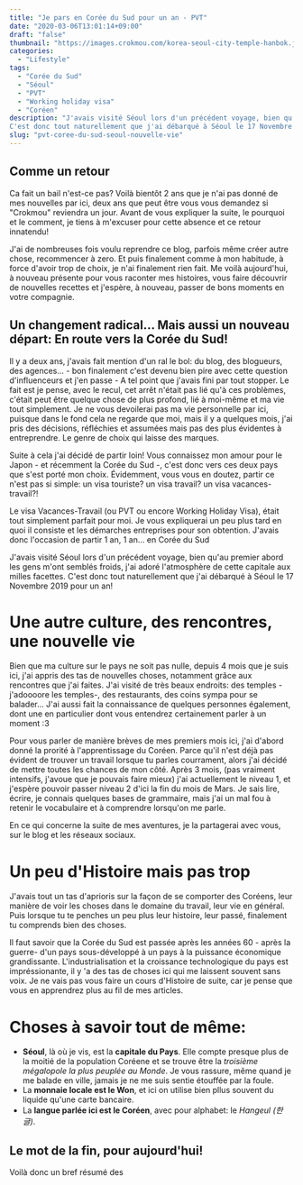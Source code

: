 ```yaml
---
title: "Je pars en Corée du Sud pour un an - PVT"
date: "2020-03-06T13:01:14+09:00"
draft: "false"
thumbnail: "https://images.crokmou.com/korea-seoul-city-temple-hanbok.jpg"
categories:
  - "Lifestyle"
tags:
  - "Corée du Sud"
  - "Séoul"
  - "PVT"
  - "Working holiday visa"
  - "Coréen"
description: "J'avais visité Séoul lors d'un précédent voyage, bien qu'au premier abord les gens m'ont semblés froids, j'ai adoré l'atmosphère de cette capitale aux milles facettes.
C'est donc tout naturellement que j'ai débarqué à Séoul le 17 Novembre 2019 pour un an!"
slug: "pvt-coree-du-sud-seoul-nouvelle-vie"
---
```

## Comme un retour

Ca fait un bail n'est-ce pas? Voilà bientôt 2 ans que je n'ai pas donné de mes nouvelles par ici, deux ans que peut être vous vous demandez si "Crokmou" reviendra un jour. Avant de vous expliquer la suite, le pourquoi et le comment, je tiens à m'excuser pour cette absence et ce retour innatendu!

J'ai de nombreuses fois voulu reprendre ce blog, parfois même créer autre chose, recommencer à zero. Et puis finalement comme à mon habitude, à force d'avoir trop de choix, je n'ai finalement rien fait.
Me voilà aujourd'hui, à nouveau présente pour vous raconter mes histoires, vous faire découvrir de nouvelles recettes et j'espère, à nouveau, passer de bons moments en votre compagnie.


## Un changement radical... Mais aussi un nouveau départ: En route vers la Corée du Sud!

Il y a deux ans, j'avais fait mention d'un ral le bol: du blog, des blogueurs, des agences... - bon finalement c'est devenu bien pire avec cette question d'influenceurs et j'en passe - A tel point que j'avais fini par tout stopper.
Le fait est je pense, avec le recul, cet arrêt n'était pas lié qu'à ces problèmes, c'était peut être quelque chose de plus profond, lié à moi-même et ma vie tout simplement.
Je ne vous devoilerai pas ma vie personnelle par ici, puisque dans le fond cela ne regarde que moi, mais il y a quelques mois, j'ai pris des décisions, réfléchies et assumées mais pas des plus évidentes à entreprendre. Le genre de choix qui laisse des marques.

Suite à cela j'ai décidé de partir loin! Vous connaissez mon amour pour le Japon - et récemment la Corée du Sud -, c'est donc vers ces deux pays que s'est porté mon choix.
Évidemment, vous vous en doutez, partir ce n'est pas si simple: un visa touriste? un visa travail? un visa vacances-travail?!

Le visa Vacances-Travail (ou PVT ou encore Working Holiday Visa), était tout simplement parfait pour moi. Je vous expliquerai un peu plus tard en quoi il consiste et les démarches entreprises pour son obtention. 
J'avais donc l'occasion de partir 1 an, 1 an... en Corée du Sud

J'avais visité Séoul lors d'un précédent voyage, bien qu'au premier abord les gens m'ont semblés froids, j'ai adoré l'atmosphère de cette capitale aux milles facettes.
C'est donc tout naturellement que j'ai débarqué à Séoul le 17 Novembre 2019 pour un an!


# Une autre culture, des rencontres, une nouvelle vie

Bien que ma culture sur le pays ne soit pas nulle, depuis 4 mois que je suis ici, j'ai appris des tas de nouvelles choses, notamment grâce aux rencontres que j'ai faites. 
J'ai visité de très beaux endroits: des temples - j'adoooore les temples-, des restaurants, des coins sympa pour se balader... J'ai aussi fait la connaissance de quelques personnes également, dont une en particulier dont vous entendrez certainement parler à un moment :3

Pour vous parler de manière brèves de mes premiers mois ici, j'ai d'abord donné la prorité à l'apprentissage du Coréen. Parce qu'il n'est déjà pas évident de trouver un travail lorsque tu parles courrament, alors j'ai décidé de mettre toutes les chances de mon côté.
Après 3 mois, (pas vraiment intensifs, j'avoue que je pouvais faire mieux) j'ai actuellement le niveau 1, et j'espère pouvoir passer niveau 2 d'ici la fin du mois de Mars. Je sais lire, écrire, je connais quelques bases de grammaire, mais j'ai un mal fou à retenir le vocabulaire et à comprendre lorsqu'on me parle.

En ce qui concerne la suite de mes aventures, je la partagerai avec vous, sur le blog et les réseaux sociaux.


# Un peu d'Histoire mais pas trop

J'avais tout un tas d'aprioris sur la façon de se comporter des Coréens, leur manière de voir les choses dans le domaine du travail, leur vie en général.
Puis lorsque tu te penches un peu plus leur histoire, leur passé, finalement tu comprends bien des choses.

Il faut savoir que la Corée du Sud est passée après les années 60 - après la guerre- d'un pays sous-développé à un pays à la puissance économique grandissante. L'industrialisation et la croissance technologique du pays est impréssionante, il y 'a des tas de choses ici qui me laissent souvent sans voix. 
Je ne vais pas vous faire un cours d'Histoire de suite, car je pense que vous en apprendrez plus au fil de mes articles. 


# **Choses à savoir tout de même:**

- **Séoul**, là où je vis, est la **capitale du Pays**. Elle compte presque plus de la moitié de la population Coréene et se trouve être la _troisième mégalopole la plus peuplée au Monde_. Je vous rassure, même quand je me balade en ville, jamais je ne me suis sentie étouffée par la foule. 
- La **monnaie locale est le Won**, et ici on utilise bien pllus souvent du liquide qu'une carte bancaire.
- La **langue parlée ici est le Coréen**, avec pour alphabet: le _Hangeul (한글)_.


## Le mot de la fin, pour aujourd'hui!

Voilà donc un bref résumé des 


